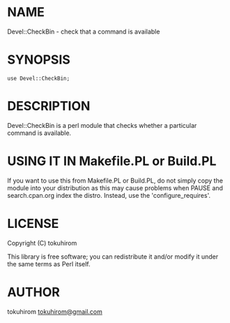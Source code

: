 # NAME

Devel::CheckBin - check that a command is available

# SYNOPSIS

    use Devel::CheckBin;

# DESCRIPTION

Devel::CheckBin is a perl module that checks whether a particular command is available.

# USING IT IN Makefile.PL or Build.PL

If you want to use this from Makefile.PL or Build.PL, do not simply copy the module into your distribution as this may cause problems when PAUSE and search.cpan.org index the distro. Instead, use the 'configure\_requires'.

# LICENSE

Copyright (C) tokuhirom

This library is free software; you can redistribute it and/or modify
it under the same terms as Perl itself.

# AUTHOR

tokuhirom <tokuhirom@gmail.com>
